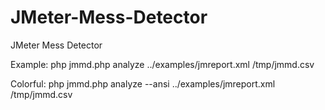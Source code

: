 JMeter-Mess-Detector
====================

JMeter Mess Detector

Example:
php jmmd.php analyze ../examples/jmreport.xml /tmp/jmmd.csv

Colorful:
php jmmd.php analyze --ansi ../examples/jmreport.xml /tmp/jmmd.csv